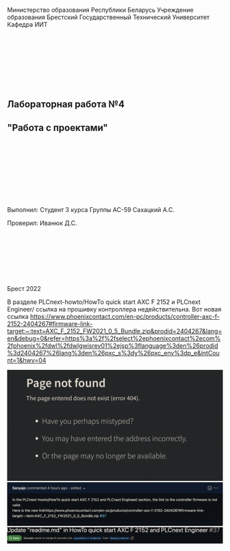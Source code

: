 Министерство образования Республики Беларусь
Учреждение образования Брестский Государственный Технический Университет
Кафедра ИИТ
<br/><br/><br/><br/><br/><br/><br/><br/><br/>
## Лабораторная работа №4
## "Работа с проектами"
<br/><br/><br/><br/><br/><br/><br/><br/><br/>
Выполнил:
Студент 3 курса
Группы АС-59
Сахацкий A.C.

Проверил:
Иванюк Д.С.
<br/><br/><br/><br/><br/><br/><br/><br/><br/>
Брест 2022

В разделе PLCnext-howto/HowTo quick start AXC F 2152 и PLCnext Engineer/ ссылка на прошивку контроллера недействительна.
Вот новая ссылка https://www.phoenixcontact.com/en-pc/products/controller-axc-f-2152-2404267#firmware-link-target:~:text=AXC_F_2152_FW2021_0_5_Bundle.zip&prodid=2404267&lang=en&debug=0&refer=https%3a%2f%2fselect%2ephoenixcontact%2ecom%2fphoenix%2fdwl%2fdwlgwisrev01%2ejsp%3flanguage%3den%26prodid%3d2404267%26lang%3den%26pxc_s%3dy%26pxc_env%3dp_e&intCount=1&hwv=04

![Фото1](https://raw.githubusercontent.com/brstu/MMIPU-2022/1bffcd6074db536818c5f2da09dba46eec476aa5/trunk/as005925/task_04/doc/bug_size.png)
![Фото2](https://raw.githubusercontent.com/brstu/MMIPU-2022/1bffcd6074db536818c5f2da09dba46eec476aa5/trunk/as005925/task_04/doc/error.png)
![Фото3](https://raw.githubusercontent.com/brstu/MMIPU-2022/1bffcd6074db536818c5f2da09dba46eec476aa5/trunk/as005925/task_04/doc/update_readme.png)